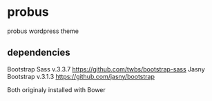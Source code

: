 # probus #
probus wordpress theme

## dependencies ##
Bootstrap Sass v.3.3.7 https://github.com/twbs/bootstrap-sass
Jasny Bootstrap v.3.1.3 https://github.com/jasny/bootstrap

Both originaly installed with Bower
